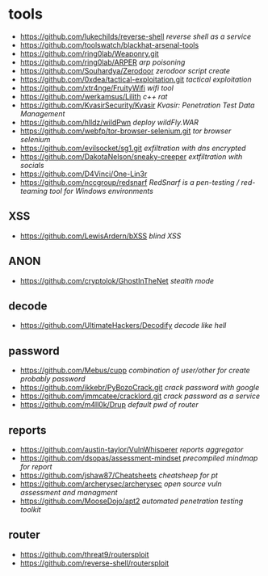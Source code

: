 # tools
* https://github.com/lukechilds/reverse-shell _reverse shell as a service_
* https://github.com/toolswatch/blackhat-arsenal-tools
* https://github.com/ring0lab/Weaponry.git
* https://github.com/ring0lab/ARPER _arp poisoning_
* https://github.com/Souhardya/Zerodoor _zerodoor script create_
* https://github.com/0xdea/tactical-exploitation.git _tactical exploitation_
* https://github.com/xtr4nge/FruityWifi _wifi tool_
* https://github.com/werkamsus/Lilith _c++ rat_
* https://github.com/KvasirSecurity/Kvasir _Kvasir: Penetration Test Data Management_
* https://github.com/hlldz/wildPwn _deploy wildFly.WAR_
* https://github.com/webfp/tor-browser-selenium.git _tor browser selenium_
* https://github.com/evilsocket/sg1.git _exfiltration with dns encrypted_
* https://github.com/DakotaNelson/sneaky-creeper _extfiltration with socials_
* https://github.com/D4Vinci/One-Lin3r
* https://github.com/nccgroup/redsnarf _RedSnarf is a pen-testing / red-teaming tool for Windows environments_

## XSS
* https://github.com/LewisArdern/bXSS _blind XSS_

## ANON
* https://github.com/cryptolok/GhostInTheNet _stealth mode_

## decode
* https://github.com/UltimateHackers/Decodify _decode like hell_
## password
* https://github.com/Mebus/cupp _combination of user/other for create probably password_
* https://github.com/ikkebr/PyBozoCrack.git _crack password with google_
* https://github.com/jmmcatee/cracklord.git _crack password as a service_
* https://github.com/m4ll0k/Drup _default pwd of router_

## reports
* https://github.com/austin-taylor/VulnWhisperer _reports aggregator_
* https://github.com/dsopas/assessment-mindset _precompiled mindmap for report_
* https://github.com/jshaw87/Cheatsheets _cheatsheep for pt_
* https://github.com/archerysec/archerysec _open source vuln assessment and managment_
* https://github.com/MooseDojo/apt2 _automated penetration testing toolkit_

## router
* https://github.com/threat9/routersploit
* https://github.com/reverse-shell/routersploit
